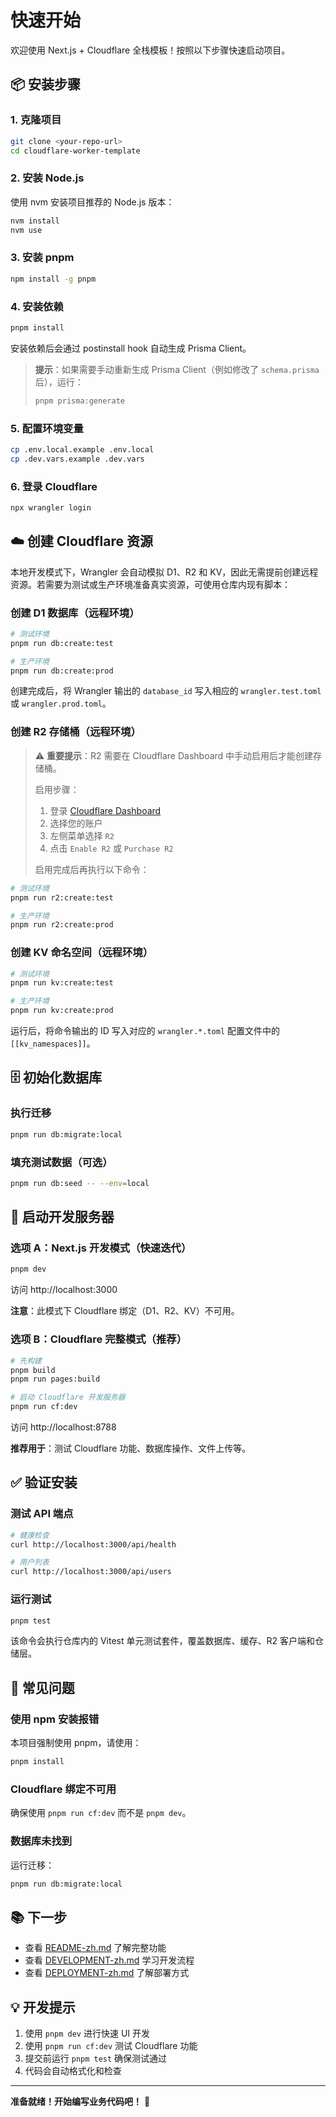 # 快速开始

欢迎使用 Next.js + Cloudflare 全栈模板！按照以下步骤快速启动项目。

## 📦 安装步骤

### 1. 克隆项目

```bash
git clone <your-repo-url>
cd cloudflare-worker-template
```

### 2. 安装 Node.js

使用 nvm 安装项目推荐的 Node.js 版本：

```bash
nvm install
nvm use
```

### 3. 安装 pnpm

```bash
npm install -g pnpm
```

### 4. 安装依赖

```bash
pnpm install
```

安装依赖后会通过 postinstall hook 自动生成 Prisma Client。

> **提示**：如果需要手动重新生成 Prisma Client（例如修改了 `schema.prisma` 后），运行：
>
> ```bash
> pnpm prisma:generate
> ```

### 5. 配置环境变量

```bash
cp .env.local.example .env.local
cp .dev.vars.example .dev.vars
```

### 6. 登录 Cloudflare

```bash
npx wrangler login
```

## ☁️ 创建 Cloudflare 资源

本地开发模式下，Wrangler 会自动模拟 D1、R2 和 KV，因此无需提前创建远程资源。若需要为测试或生产环境准备真实资源，可使用仓库内现有脚本：

### 创建 D1 数据库（远程环境）

```bash
# 测试环境
pnpm run db:create:test

# 生产环境
pnpm run db:create:prod
```

创建完成后，将 Wrangler 输出的 `database_id` 写入相应的 `wrangler.test.toml` 或 `wrangler.prod.toml`。

### 创建 R2 存储桶（远程环境）

> ⚠️ **重要提示**：R2 需要在 Cloudflare Dashboard 中手动启用后才能创建存储桶。
>
> 启用步骤：
>
> 1. 登录 [Cloudflare Dashboard](https://dash.cloudflare.com/)
> 2. 选择您的账户
> 3. 左侧菜单选择 `R2`
> 4. 点击 `Enable R2` 或 `Purchase R2`
>
> 启用完成后再执行以下命令：

```bash
# 测试环境
pnpm run r2:create:test

# 生产环境
pnpm run r2:create:prod
```

### 创建 KV 命名空间（远程环境）

```bash
# 测试环境
pnpm run kv:create:test

# 生产环境
pnpm run kv:create:prod
```

运行后，将命令输出的 ID 写入对应的 `wrangler.*.toml` 配置文件中的 `[[kv_namespaces]]`。

## 🗄️ 初始化数据库

### 执行迁移

```bash
pnpm run db:migrate:local
```

### 填充测试数据（可选）

```bash
pnpm run db:seed -- --env=local
```

## 🚀 启动开发服务器

### 选项 A：Next.js 开发模式（快速迭代）

```bash
pnpm dev
```

访问 http://localhost:3000

**注意**：此模式下 Cloudflare 绑定（D1、R2、KV）不可用。

### 选项 B：Cloudflare 完整模式（推荐）

```bash
# 先构建
pnpm build
pnpm run pages:build

# 启动 Cloudflare 开发服务器
pnpm run cf:dev
```

访问 http://localhost:8788

**推荐用于**：测试 Cloudflare 功能、数据库操作、文件上传等。

## ✅ 验证安装

### 测试 API 端点

```bash
# 健康检查
curl http://localhost:3000/api/health

# 用户列表
curl http://localhost:3000/api/users
```

### 运行测试

```bash
pnpm test
```

该命令会执行仓库内的 Vitest 单元测试套件，覆盖数据库、缓存、R2 客户端和仓储层。

## 🔧 常见问题

### 使用 npm 安装报错

本项目强制使用 pnpm，请使用：

```bash
pnpm install
```

### Cloudflare 绑定不可用

确保使用 `pnpm run cf:dev` 而不是 `pnpm dev`。

### 数据库未找到

运行迁移：

```bash
pnpm run db:migrate:local
```

## 📚 下一步

- 查看 [README-zh.md](./README-zh.md) 了解完整功能
- 查看 [DEVELOPMENT-zh.md](./DEVELOPMENT-zh.md) 学习开发流程
- 查看 [DEPLOYMENT-zh.md](./DEPLOYMENT-zh.md) 了解部署方式

## 💡 开发提示

1. 使用 `pnpm dev` 进行快速 UI 开发
2. 使用 `pnpm run cf:dev` 测试 Cloudflare 功能
3. 提交前运行 `pnpm test` 确保测试通过
4. 代码会自动格式化和检查

---

**准备就绪！开始编写业务代码吧！** 🚀
